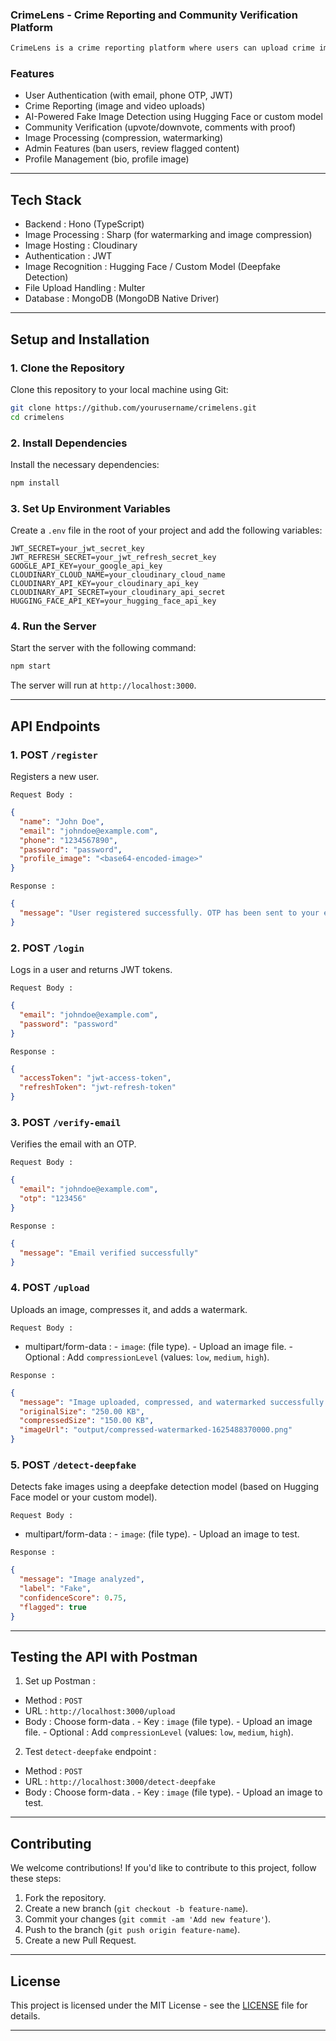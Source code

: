

### CrimeLens - Crime Reporting and Community Verification Platform
```markdown
CrimeLens is a crime reporting platform where users can upload crime images or videos, receive AI-powered analysis, and allow the community to verify authenticity through votes and comments. The platform also includes a feature to detect fake crime images using deepfake detection algorithms.

```

### Features
-  User Authentication  (with email, phone OTP, JWT)
-  Crime Reporting  (image and video uploads)
-  AI-Powered Fake Image Detection  using Hugging Face or custom model
-  Community Verification  (upvote/downvote, comments with proof)
-  Image Processing  (compression, watermarking)
-  Admin Features  (ban users, review flagged content)
-  Profile Management  (bio, profile image)

---

##  Tech Stack 
-  Backend : Hono (TypeScript)
-  Image Processing : Sharp (for watermarking and image compression)
-  Image Hosting : Cloudinary
-  Authentication : JWT
-  Image Recognition : Hugging Face / Custom Model (Deepfake Detection)
-  File Upload Handling : Multer
-  Database : MongoDB (MongoDB Native Driver)

---

##  Setup and Installation 

### 1.  Clone the Repository 
   Clone this repository to your local machine using Git:
   ```bash
   git clone https://github.com/yourusername/crimelens.git
   cd crimelens
   ```

### 2.  Install Dependencies 
   Install the necessary dependencies:
   ```bash
   npm install
   ```

### 3.  Set Up Environment Variables 
   Create a `.env` file in the root of your project and add the following variables:

   ```text
   JWT_SECRET=your_jwt_secret_key
   JWT_REFRESH_SECRET=your_jwt_refresh_secret_key
   GOOGLE_API_KEY=your_google_api_key
   CLOUDINARY_CLOUD_NAME=your_cloudinary_cloud_name
   CLOUDINARY_API_KEY=your_cloudinary_api_key
   CLOUDINARY_API_SECRET=your_cloudinary_api_secret
   HUGGING_FACE_API_KEY=your_hugging_face_api_key
   ```

### 4.  Run the Server 
   Start the server with the following command:
   ```bash
   npm start
   ```
   The server will run at `http://localhost:3000`.

---

##  API Endpoints 

### 1.  POST  `/register`
   Registers a new user.

    Request Body :
   ```json
   {
     "name": "John Doe",
     "email": "johndoe@example.com",
     "phone": "1234567890",
     "password": "password",
     "profile_image": "<base64-encoded-image>"
   }
   ```

    Response :
   ```json
   {
     "message": "User registered successfully. OTP has been sent to your email."
   }
   ```

### 2.  POST  `/login`
   Logs in a user and returns JWT tokens.

    Request Body :
   ```json
   {
     "email": "johndoe@example.com",
     "password": "password"
   }
   ```

    Response :
   ```json
   {
     "accessToken": "jwt-access-token",
     "refreshToken": "jwt-refresh-token"
   }
   ```

### 3.  POST  `/verify-email`
   Verifies the email with an OTP.

    Request Body :
   ```json
   {
     "email": "johndoe@example.com",
     "otp": "123456"
   }
   ```

    Response :
   ```json
   {
     "message": "Email verified successfully"
   }
   ```

### 4.  POST  `/upload`
   Uploads an image, compresses it, and adds a watermark.

    Request Body :
   -  multipart/form-data :
     - `image`: (file type).
     - Upload an image file.
     -  Optional : Add `compressionLevel` (values: `low`, `medium`, `high`).

    Response :
   ```json
   {
     "message": "Image uploaded, compressed, and watermarked successfully!",
     "originalSize": "250.00 KB",
     "compressedSize": "150.00 KB",
     "imageUrl": "output/compressed-watermarked-1625488370000.png"
   }
   ```

### 5.  POST  `/detect-deepfake`
   Detects fake images using a deepfake detection model (based on Hugging Face model or your custom model).

    Request Body :
   -  multipart/form-data :
     - `image`: (file type).
     - Upload an image to test.

    Response :
   ```json
   {
     "message": "Image analyzed",
     "label": "Fake",
     "confidenceScore": 0.75,
     "flagged": true
   }
   ```

---

##  Testing the API with Postman 
1.  Set up Postman :
   -  Method : `POST`
   -  URL : `http://localhost:3000/upload`
   -  Body : Choose  form-data .
     -  Key : `image` (file type).
     - Upload an image file.
     -  Optional : Add `compressionLevel` (values: `low`, `medium`, `high`).
   
2.  Test `detect-deepfake` endpoint :
   -  Method : `POST`
   -  URL : `http://localhost:3000/detect-deepfake`
   -  Body : Choose  form-data .
     -  Key : `image` (file type).
     - Upload an image to test.

---

##  Contributing 

We welcome contributions! If you'd like to contribute to this project, follow these steps:

1. Fork the repository.
2. Create a new branch (`git checkout -b feature-name`).
3. Commit your changes (`git commit -am 'Add new feature'`).
4. Push to the branch (`git push origin feature-name`).
5. Create a new Pull Request.

---

##  License 

This project is licensed under the MIT License - see the [LICENSE](LICENSE) file for details.

---
